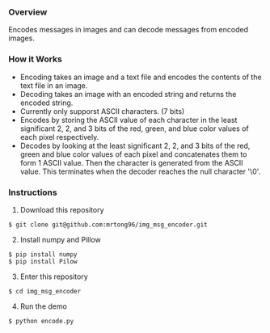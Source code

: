 ### Overview ###

Encodes messages in images and can decode messages from encoded images.

### How it Works ###

* Encoding takes an image and a text file and encodes the contents of the text file in an image.
* Decoding takes an image with an encoded string and returns the encoded string.
* Currently only supporst ASCII characters. (7 bits)
* Encodes by storing the ASCII value of each character in the least significant 2, 2, and 3 bits of the red, green, and blue color values of each pixel respectively.
* Decodes by looking at the least significant 2, 2, and 3 bits of the red, green and blue color values of each pixel and concatenates them to form 1 ASCII value. Then the character is generated from the ASCII value. This terminates when the decoder reaches the null character '\0'.

### Instructions ###

1) Download this repository

```
$ git clone git@github.com:mrtong96/img_msg_encoder.git
```

2) Install numpy and Pillow

```
$ pip install numpy
$ pip install Pilow
```

3) Enter this repository
```
$ cd img_msg_encoder
```

4) Run the demo

```
$ python encode.py
```
